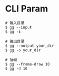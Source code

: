 # CLI Param

```shell
# 输入目录
$ gg --input
$ gg -i

# 输出目录
$ gg --output your_dir
$ gg -o your_dir

# 抽帧
$ gg --frame-draw 10
$ gg -d 10
```
